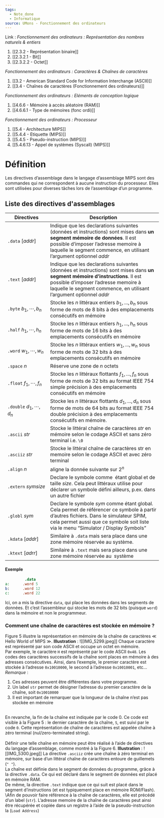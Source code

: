 ```yaml
---
tags:
  - Note_done
  - Informatique
source: UMons - Fonctionnement des ordinateurs
---
```


Link :
_Fonctionnement des ordinateurs : Représentation des nombres naturels & entiers_
1. [[2.3.2 - Représentation binaire]]
2. [[2.3.2.1 - Bit]]
3. [[2.3.2.2 - Octet]]


_Fonctionnement des ordinateurs : Caractères & Chaînes de caractères_
1. [[3.2 - American Standard Code for Information Interchange (ASCII)]]
1. [[3.4 - Chaînes de caractères (Fonctionnement des ordinateurs)]]

_Fonctionnement des ordinateurs : Eléments de conception logique_
1. [[4.6.6 - Mémoire à accès aléatoire (RAM)]]
2. [[4.6.6.1 - Type de mémoires (fonc ordi)]]

_Fonctionnement des ordinateurs : Processeur_
1. [[5.4 - Architecture MIPS]]
2. [[5.4.4 - Etiquette (MIPS)]]
3. [[5.4.5 - Pseudo-instruction (MIPS)]]
4. [[5.4.6.13 - Appel de systèmes (Syscall) (MIPS)]]

# Définition
Les directives d’assemblage dans le langage d’assemblage MIPS sont des commandes qui ne correspondent à aucune instruction du processeur. Elles sont utilisées pour diverses tâches lors de l’assemblage d’un programme. 
 
## Liste des directives d'assemblages
| Directives                 | Description                                                                                                                                                                                                                                  |
| -------------------------- | -------------------------------------------------------------------------------------------------------------------------------------------------------------------------------------------------------------------------------------------- |
| `.data` $[addr]$           | Indique que les declarations suivantes (données et instructions) sont mises dans **un segment mémoire de données**. Il est possible d’imposer l’adresse memoire à laquelle le segment commence, en utilisant l’argument optionnel $addr$     |
| `.text` $[addr]$           | Indique que les declarations suivantes (données et instructions) sont mises dans **un segment mémoire d’instructions**. Il est possible d’imposer l’adresse memoire à laquelle le segment commence, en utilisant l’argument optionnel $addr$ |
| `.byte` $b_1,\cdots,b_n$   | Stocke les $n$ littéraux entiers $b_1, . . . , b_n$ sous forme de mots de 8 bits à des emplacements consécutifs en mémoire                                                                                                                   |
| `.half` $h_1,\cdots,h_n$   | Stocke les $n$ littéraux entiers $h_1, . . . , h_n$ sous forme de mots de 16 bits à des emplacements consécutifs en mémoire                                                                                                                  |
| `.word` $w_1,\cdots,w_n$   | Stocke les $n$ littéraux entiers $w_1, . . . , w_n$ sous forme de mots de 32 bits à des emplacements consécutifs en mémoire                                                                                                                  |
| `.space` $n$               | Réserve une zone de $n$ octets                                                                                                                                                                                                               |
| `.float` $f_1,\cdots, f_n$ | Stocke les $n$ littéraux flottants $f_1, . . . , f_n$ sous forme de mots de 32 bits au format IEEE 754 simple précision à des emplacements consécutifs en mémoire                                                                            |
| `.double` $d_1,\cdots,d_n$ | Stocke les $n$ littéraux flottants $d_1, . . . , d_n$ sous forme de mots de 64 bits au format IEEE 754 double précision à des emplacements consécutifs en mémoire.                                                                           |
| `.ascii` $str$             | Stocke le littéral chaîne de caractères $str$ en mémoire selon le codage ASCII et sans zéro terminal i.e. `\0`                                                                                                                               |
| `.asciiz` $str$            | Stocke le littéral chaîne de caractères str en memoire selon le codage ASCII et avec zéro terminal                                                                                                                                           |
| `.align` $n$               | aligne la donnée suivante sur $2^n$                                                                                                                                                                                                          |
| `.extern` $sym size$       | Declare le symbole  comme  étant global et de taille $size$. Cela peut littéraux utilise pour déclarer un symbole défini ailleurs, p.ex. dans un autre fichier                                                                               |
| `.globl` $sym$             | Declare le symbole $sym$ comme étant global. Cela permet de référencer  ce symbole à partir d’autres fichiers. Dans le simulateur SPIM, cela permet aussi que ce symbole soit liste via le menu “Simulator / Display Symbols”                |
| `.kdata` $[addr]$          | Similaire à `.data` mais sera place dans une zone mémoire réservée  au système.                                                                                                                                                              |
| `.ktext` $[adrr]$          | Similaire à `.text` mais sera place dans une zone mémoire réservée au  système                                                                                                                                                               |

#### Exemple
```mips
		 .data
a:      .word 5
b:      .word 12
c:      .word 22
```
Ici, on a mis la directive `data`, qui place les données dans les segments de données. Et c’est l’assembleur qui stocke les mots de 32 bits (puisque `word`) dans la mémoire et non le programmeur.
### Comment une chaîne de caractères est stockée en mémoire ?
Figure 5 illustre la représentation en mémoire de la chaîne de caractères ≪ Hello World of MIPS ≫.
**Illustration** : ![[IMG_5299.jpeg]]
Chaque caractère est représenté par son code ASCII et occupe un octet en mémoire. 
\
Par exemple, le caractère `H` est représenté par le code ASCII `0x48`. Les codes des caractères successifs de la chaîne sont places en mémoire à des adresses consécutives. Ainsi, dans l’exemple, le premier caractère est stockée à l’adresse `0x10010000`, le second à l’adresse `0x10010001`, etc…
\
_Remarque_ :
1. Ces adresses peuvent être différentes dans votre programme. 
2. Un label `str` permet de désigner l’adresse du premier caractère de la chaîne, soit `0x10010000`
3. Il est important de remarquer que la longueur de la chaîne n’est pas stockée en mémoire 

\
En revanche, la fin de la chaîne est indiquée par le code 0. Ce code est visible à la Figure 5 : le dernier caractère de la chaîne, `S`, est suivi par le code `0`. Cette représentation de 
chaîne de caractères est appelée chaîne à zéro terminal (nul/zero-terminated string).
\
\
Définir une telle chaîne en mémoire peut être réalisé à l’aide de directives du langage d’assemblage, comme montré à la Figure 6.
**Illustration** : ![[IMG_5300.jpeg]]
La directive `.asciiz` crée une chaîne à zéro terminal en mémoire, sur base d’un littéral chaîne de caractères entoure de guillemets (`" "`). 
\
La chaîne est définie dans le segment de données du programme, grâce à la directive `.data`. Ce qui est déclaré dans le segment de données est placé en mémoire RAM. 
\
De même, la directive `.text` indique que ce qui suit est placé dans le segment d’instructions (et est typiquement place en mémoire ROM/Flash). 
\
\Afin de pouvoir faire référence à la chaîne de caractères, elle est précédé d’un label (`str`). L’adresse memoire de la chaîne de caractères peut ainsi être récupérée et copiée dans un registre à l’aide de la pseudo-instruction la (`Load Address`)